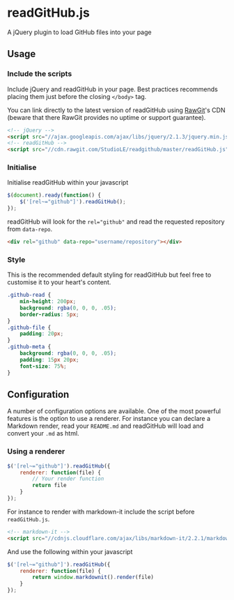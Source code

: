 # readGitHub.js

A jQuery plugin to load GitHub files into your page

## Usage

### Include the scripts

Include jQuery and readGitHub in your page. Best practices recommends placing them just before the closing `</body>` tag.

You can link directly to the latest version of readGitHub using [RawGit](http://rawgit.com/)'s CDN (beware that there RawGit provides no uptime or support guarantee).

``` html
<!-- jQuery -->
<script src="//ajax.googleapis.com/ajax/libs/jquery/2.1.3/jquery.min.js"></script>
<!-- readGitHub -->
<script src="//cdn.rawgit.com/StudioLE/readgithub/master/readGitHub.js"></script>
```

### Initialise

Initialise readGitHub within your javascript

``` js
$(document).ready(function() {
	$('[rel~="github"]').readGitHub();
});

```

readGitHub will look for the `rel="github"` and read the requested repository from `data-repo`.
``` html
<div rel="github" data-repo="username/repository"></div>
```

### Style

This is the recommended default styling for readGitHub but feel free to customise it to your heart's content.
``` css
.github-read {
	min-height: 200px;
	background: rgba(0, 0, 0, .05);
	border-radius: 5px;
}
.github-file {
	padding: 20px;
}
.github-meta {
	background: rgba(0, 0, 0, .05);
	padding: 15px 20px;
	font-size: 75%;
}
```

## Configuration

A number of configuration options are available. One of the most powerful features is the option to use a renderer. For instance you can declare a Markdown render, read your `README.md` and readGitHub will load and convert your `.md` as html.

### Using a renderer

``` js
$('[rel~="github"]').readGitHub({
	renderer: function(file) {
		// Your render function
		return file
	}
});
```

For instance to render with markdown-it include the script before `readGitHub.js`.

``` html
<!-- markdown-it -->
<script src="//cdnjs.cloudflare.com/ajax/libs/markdown-it/2.2.1/markdown-it.js"></script>
```

And use the following within your javascript

``` js
$('[rel~="github"]').readGitHub({
	renderer: function(file) {
		return window.markdownit().render(file)
	}
});
```